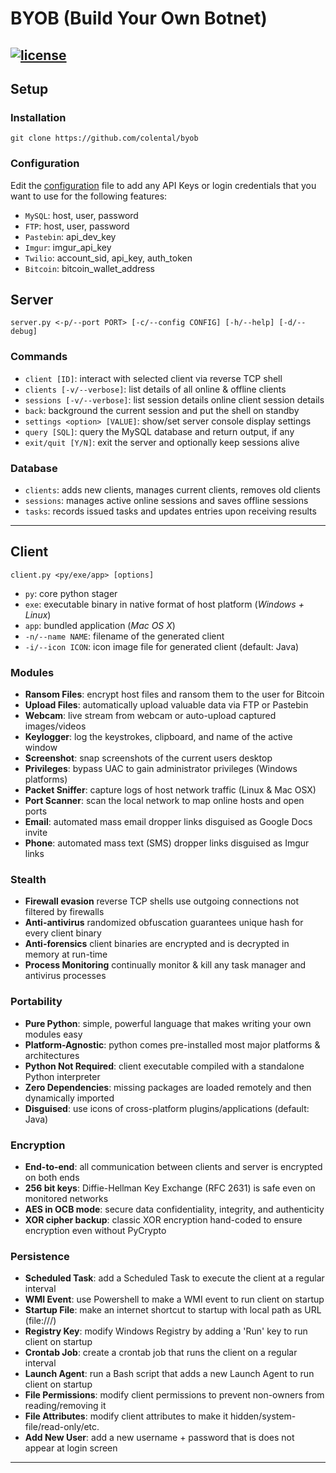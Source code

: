 # BYOB (Build Your Own Botnet)  
[![license](https://img.shields.io/github/license/mashape/apistatus.svg)](https://github.com/colental/byob/blob/master/LICENSE)
--------------------------------------------------
## Setup
### Installation
`git clone https://github.com/colental/byob`
### Configuration
Edit the [configuration](config.ini) file
to add any API Keys or login credentials
that you want to use for the following features:
- `MySQL`: host, user, password
- `FTP`: host, user, password
- `Pastebin`:  api_dev_key
- `Imgur`: imgur_api_key 
- `Twilio`: account_sid, api_key, auth_token
- `Bitcoin`: bitcoin_wallet_address

## Server
`server.py <-p/--port PORT> [-c/--config CONFIG] [-h/--help] [-d/--debug]` 

### Commands
- `client [ID]`: interact with selected client via reverse TCP shell
- `clients [-v/--verbose]`: list details of all online & offline clients
- `sessions [-v/--verbose]`: list session details online client session details
- `back`: background the current session and put the shell on standby
- `settings <option> [VALUE]`: show/set server console display settings
- `query [SQL]`: query the MySQL database and return output, if any
- `exit/quit [Y/N]`: exit the server and optionally keep sessions alive

### Database
- `clients`: adds new clients, manages current clients, removes old clients
- `sessions`: manages active online sessions and saves offline sessions
- `tasks`: records issued tasks and updates entries upon receiving results
--------------------------------------------------

## Client
`client.py <py/exe/app> [options]`
- `py`: core python stager
- `exe`: executable binary in native format of host platform (*Windows + Linux*)
- `app`: bundled application (*Mac OS X*)
- `-n/--name NAME`: filename of the generated client
- `-i/--icon ICON`: icon image file for generated client (default: Java)

### Modules
- **Ransom Files**:        encrypt host files and ransom them to the user for Bitcoin
- **Upload Files**:        automatically upload valuable data via FTP or Pastebin
- **Webcam**:              live stream from webcam or auto-upload captured images/videos
- **Keylogger**:           log the keystrokes, clipboard, and name of the active window
- **Screenshot**:          snap screenshots of the current users desktop 
- **Privileges**:          bypass UAC to gain administrator privileges (Windows platforms)
- **Packet Sniffer**:      capture logs of host network traffic (Linux & Mac OSX)
- **Port Scanner**:        scan the local network to map online hosts and open ports
- **Email**:               automated mass email dropper links disguised as Google Docs invite
- **Phone**:               automated mass text (SMS) dropper links disguised as Imgur links

### Stealth
- **Firewall evasion**     reverse TCP shells use outgoing connections not filtered by firewalls
- **Anti-antivirus**       randomized obfuscation guarantees unique hash for every client binary
- **Anti-forensics**       client binaries are encrypted and is decrypted in memory at run-time
- **Process Monitoring**   continually monitor & kill any task manager and antivirus processes

### Portability
- **Pure Python**:         simple, powerful language that makes writing your own modules easy
- **Platform-Agnostic**:   python comes pre-installed most major platforms & architectures
- **Python Not Required**: client executable compiled with a standalone Python interpreter
- **Zero Dependencies**:   missing packages are loaded remotely and then dynamically imported
- **Disguised**:           use icons of cross-platform plugins/applications (default: Java)

### Encryption
- **End-to-end**:          all communication between clients and server is encrypted on both ends
- **256 bit keys**:        Diffie-Hellman Key Exchange (RFC 2631) is safe even on monitored networks
- **AES in OCB mode**:     secure data confidentiality, integrity, and authenticity
- **XOR cipher backup**:   classic XOR encryption hand-coded to ensure encryption even without PyCrypto

### Persistence
- **Scheduled Task**:     add a Scheduled Task to execute the client at a regular interval
- **WMI Event**:          use Powershell to make a WMI event to run client on startup
- **Startup File**:       make an internet shortcut to startup with local path as URL (file:///)
- **Registry Key**:       modify Windows Registry by adding a 'Run' key to run client on startup
- **Crontab Job**:        create a crontab job that runs the client on a regular interval
- **Launch Agent**:       run a Bash script that adds a new Launch Agent to run client on startup
- **File Permissions**:   modify client permissions to prevent non-owners from reading/removing it
- **File Attributes**:    modify client attributes to make it hidden/system-file/read-only/etc.
- **Add New User**:       add a new username + password that is does not appear at login screen
---------------------------------------------